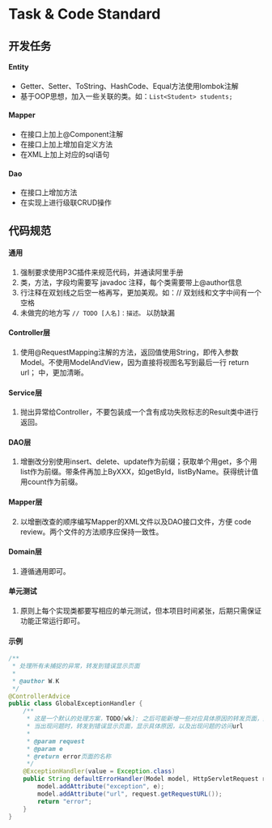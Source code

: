 # Task & Code Standard


## 开发任务

#### Entity
+ Getter、Setter、ToString、HashCode、Equal方法使用lombok注解
+ 基于OOP思想，加入一些关联的类。如：`List<Student> students;` 

#### Mapper
+ 在接口上加上@Component注解
+ 在接口上加上增加自定义方法
+ 在XML上加上对应的sql语句

#### Dao
+ 在接口上增加方法
+ 在实现上进行级联CRUD操作

## 代码规范 

#### 通用
1. 强制要求使用P3C插件来规范代码，并通读阿里手册
2. 类，方法，字段均需要写 javadoc 注释，每个类需要带上@author信息
3. 行注释在双划线之后空一格再写，更加美观。如：// 双划线和文字中间有一个空格
4. 未做完的地方写 `// TODO [人名]：描述。`  以防缺漏

#### Controller层
1. 使用@RequestMapping注解的方法，返回值使用String，即传入参数Model。不使用ModelAndView，因为直接将视图名写到最后一行 return url； 中，更加清晰。

#### Service层
1. 抛出异常给Controller，不要包装成一个含有成功失败标志的Result类中进行返回。

#### DAO层
1. 增删改分别使用insert、delete、update作为前缀；获取单个用get，多个用list作为前缀。带条件再加上ByXXX，如getById，listByName。获得统计值用count作为前缀。

#### Mapper层
2. 以增删改查的顺序编写Mapper的XML文件以及DAO接口文件，方便 code review。两个文件的方法顺序应保持一致性。

#### Domain层
1. 遵循通用即可。

#### 单元测试
1. 原则上每个实现类都要写相应的单元测试，但本项目时间紧张，后期只需保证功能正常运行即可。

#### 示例

```java
/**
 * 处理所有未捕捉的异常，转发到错误显示页面
 *
 * @author W.K
 */
@ControllerAdvice
public class GlobalExceptionHandler {
    /**
     * 这是一个默认的处理方案，TODO[wk]: 之后可能新增一些对应具体原因的转发页面，如：404页面
     * 当出现问题时，转发到错误显示页面，显示具体原因，以及出现问题的访问url
     *
     * @param request
     * @param e
     * @return error页面的名称
     */
    @ExceptionHandler(value = Exception.class)
    public String defaultErrorHandler(Model model, HttpServletRequest request, Exception e) {
        model.addAttribute("exception", e);
        model.addAttribute("url", request.getRequestURL());
        return "error";
    }
}
```

